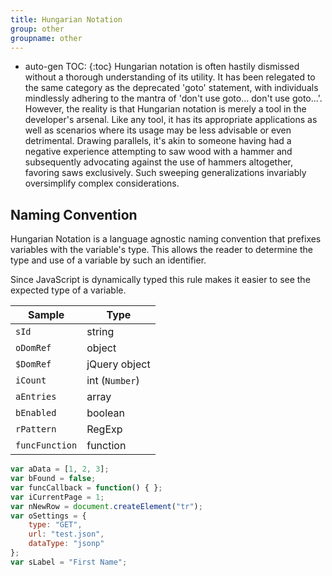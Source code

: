 ```yaml
---
title: Hungarian Notation
group: other
groupname: other
---
```

* auto-gen TOC:
{:toc}
Hungarian notation is often hastily dismissed without a thorough understanding of its utility. It has been relegated to the same category as the deprecated 'goto' statement, with individuals mindlessly adhering to the mantra of 'don't use goto... don't use goto...'. However, the reality is that Hungarian notation is merely a tool in the developer's arsenal. Like any tool, it has its appropriate applications as well as scenarios where its usage may be less advisable or even detrimental. Drawing parallels, it's akin to someone having had a negative experience attempting to saw wood with a hammer and subsequently advocating against the use of hammers altogether, favoring saws exclusively. Such sweeping generalizations invariably oversimplify complex considerations.

## Naming Convention
Hungarian Notation is a language agnostic naming convention that prefixes variables with the variable's type. This allows the reader to determine the type and use of a variable by such an identifier.

Since JavaScript is dynamically typed this rule makes it easier to see the expected type of a variable.

| Sample | Type |
|-|-|
| `sId` | string |
| `oDomRef` | object |
| `$DomRef` | jQuery object |
| `iCount` | int (`Number`) |
| `aEntries` | array |
| `bEnabled` | boolean |
| `rPattern` | RegExp |
| `funcFunction` | function |

```javascript
var aData = [1, 2, 3];
var bFound = false;
var funcCallback = function() { };
var iCurrentPage = 1;
var nNewRow = document.createElement("tr");
var oSettings = {
    type: "GET",
    url: "test.json",
    dataType: "jsonp"
};
var sLabel = "First Name";
```
